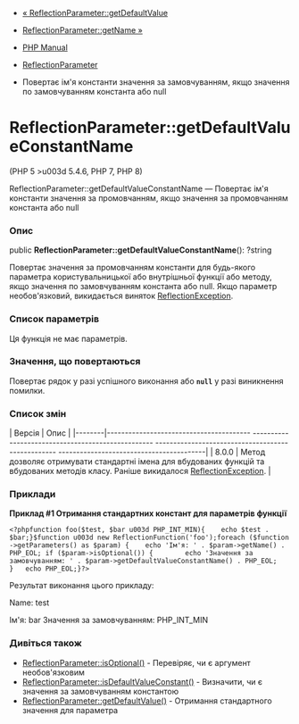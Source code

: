 - [«
ReflectionParameter::getDefaultValue](reflectionparameter.getdefaultvalue.md)
- [ReflectionParameter::getName »](reflectionparameter.getname.md)

- [PHP Manual](index.md)
- [ReflectionParameter](class.reflectionparameter.md)
- Повертає ім'я константи значення за замовчуванням, якщо значення по
замовчуванням константа або null

# ReflectionParameter::getDefaultValueConstantName

(PHP 5 \>u003d 5.4.6, PHP 7, PHP 8)

ReflectionParameter::getDefaultValueConstantName — Повертає ім'я
константи значення за промовчанням, якщо значення за промовчанням константа
або null

### Опис

public **ReflectionParameter::getDefaultValueConstantName**(): ?string

Повертає значення за промовчанням константи для будь-якого параметра
користувальницької або внутрішньої функції або методу, якщо значення по
замовчуванням константа або null. Якщо параметр необов'язковий,
викидається виняток
[ReflectionException](class.reflectionexception.md).

### Список параметрів

Ця функція не має параметрів.

### Значення, що повертаються

Повертає рядок у разі успішного виконання або **`null`** у разі
виникнення помилки.

### Список змін

| Версія | Опис |
|--------|---------------------------------------- -------------------------------------------------- -------------------------------------------------- -----------------------------------------|
| 8.0.0 | Метод дозволяє отримувати стандартні імена для вбудованих функцій та вбудованих методів класу. Раніше викидалося [ReflectionException](class.reflectionexception.md). |

### Приклади

**Приклад #1 Отримання стандартних констант для параметрів
функції**

` <?phpfunction foo($test, $bar u003d PHP_INT_MIN){    echo $test . $bar;}$function u003d new ReflectionFunction('foo');foreach ($function->getParameters() as $param) {    echo 'Ім'я: ' . $param->getName() . PHP_EOL; if ($param->isOptional()) {        echo 'Значення за замовчуванням: ' . $param->getDefaultValueConstantName() . PHP_EOL; }   echo PHP_EOL;}?> `

Результат виконання цього прикладу:

Name: test

Ім'я: bar
Значення за замовчуванням: PHP_INT_MIN

### Дивіться також

- [ReflectionParameter::isOptional()](reflectionparameter.isoptional.md) -
Перевіряє, чи є аргумент необов'язковим
- [ReflectionParameter::isDefaultValueConstant()](reflectionparameter.isdefaultvalueconstant.md) -
Визначити, чи є значення за замовчуванням константою
- [ReflectionParameter::getDefaultValue()](reflectionparameter.getdefaultvalue.md) -
Отримання стандартного значення для параметра
